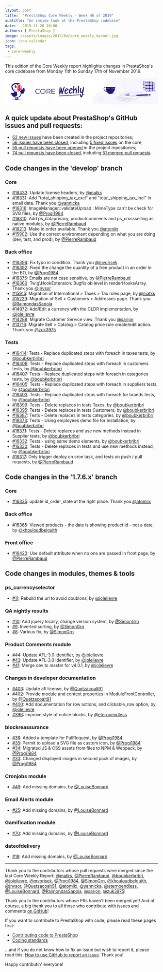 ```yaml
---
layout: post
title:  "PrestaShop Core Weekly - Week 46 of 2019"
subtitle: "An inside look at the PrestaShop codebase"
date:   2019-11-20 10:00
authors: [ PrestaShop ]
image: /assets/images/2017/04/core_weekly_banner.jpg
icon: icon-calendar
tags:
 - core-weekly
---
```


This edition of the Core Weekly report highlights changes in PrestaShop's core codebase from Monday 11th to Sunday 17th of November 2019.

![Core Weekly banner](/assets/images/2018/12/banner-core-weekly.jpg)


## A quick update about PrestaShop's GitHub issues and pull requests:

- [62 new issues](https://github.com/search?q=org%3APrestaShop+is%3Apublic++-repo%3Aprestashop%2Fprestashop.github.io++is%3Aissue+created%3A2019-11-11..2019-11-17) have been created in the project repositories;
- [56 issues have been closed](https://github.com/search?q=org%3APrestaShop+is%3Apublic++-repo%3Aprestashop%2Fprestashop.github.io++is%3Aissue+closed%3A2019-11-11..2019-11-17), including [5 fixed issues](https://github.com/search?q=org%3APrestaShop+is%3Apublic++-repo%3Aprestashop%2Fprestashop.github.io++is%3Aissue+label%3Afixed+closed%3A2019-11-11..2019-11-17) on the core;
- [55 pull requests have been opened](https://github.com/search?q=org%3APrestaShop+is%3Apublic++-repo%3Aprestashop%2Fprestashop.github.io++is%3Apr+created%3A2019-11-11..2019-11-17) in the project repositories;
- [74 pull requests have been closed](https://github.com/search?q=org%3APrestaShop+is%3Apublic++-repo%3Aprestashop%2Fprestashop.github.io++is%3Apr+closed%3A2019-11-11..2019-11-17), including [51 merged pull requests](https://github.com/search?q=org%3APrestaShop+is%3Apublic++-repo%3Aprestashop%2Fprestashop.github.io++is%3Apr+merged%3A2019-11-11..2019-11-17).
        


## Code changes in the 'develop' branch


### Core
* [#16433](https://github.com/PrestaShop/PrestaShop/pull/16433): Update license headers, by [@matks](https://github.com/matks)
* [#16331](https://github.com/PrestaShop/PrestaShop/pull/16331): Add "total_shipping_tax_excl" and "total_shipping_tax_incl" in email data. Thank you [@yannicka](https://github.com/yannicka)
* [#16316](https://github.com/PrestaShop/PrestaShop/pull/16316): ImageManager::validateUpload : MimeType can't be check for SVG files, by [@Progi1984](https://github.com/Progi1984)
* [#16310](https://github.com/PrestaShop/PrestaShop/pull/16310): Add ps_dataprivacy, productcomments and ps_crossselling as native modules, by [@PierreRambaud](https://github.com/PierreRambaud)
* [#16213](https://github.com/PrestaShop/PrestaShop/pull/16213): Make id order available. Thank you [@atomiix](https://github.com/atomiix)
* [#15902](https://github.com/PrestaShop/PrestaShop/pull/15902): Use the correct environment depending on what you are doing (dev, test, and prod), by [@PierreRambaud](https://github.com/PierreRambaud)


### Back office
* [#16394](https://github.com/PrestaShop/PrestaShop/pull/16394): Fix typo in condition. Thank you [@mvorisek](https://github.com/mvorisek)
* [#16392](https://github.com/PrestaShop/PrestaShop/pull/16392): Fixed the change the quantity of a free product in an order in the BO, by [@Progi1984](https://github.com/Progi1984)
* [#16375](https://github.com/PrestaShop/PrestaShop/pull/16375): Emails are not case sensitive, by [@PierreRambaud](https://github.com/PierreRambaud)
* [#16360](https://github.com/PrestaShop/PrestaShop/pull/16360): Twig\HookExtension: Bugfix ob level in renderHooksArray. Thank you [@jnvsor](https://github.com/jnvsor)
* [#15915](https://github.com/PrestaShop/PrestaShop/pull/15915): Migration of International > Taxes > Tax rules page, by [@matks](https://github.com/matks)
* [#15229](https://github.com/PrestaShop/PrestaShop/pull/15229): Migration of Sell > Customers > Addresses page. Thank you [@RaimondasSapola](https://github.com/RaimondasSapola)
* [#14972](https://github.com/PrestaShop/PrestaShop/pull/14972): Add/Edit a currency with the CLDR implementation, by [@jolelievre](https://github.com/jolelievre)
* [#14288](https://github.com/PrestaShop/PrestaShop/pull/14288): Migrate Customer Service view. Thank you [@sarjon](https://github.com/sarjon)
* [#13716](https://github.com/PrestaShop/PrestaShop/pull/13716): Migrate Sell > Catalog > Catalog price rule create/edit action. Thank you [@zuk3975](https://github.com/zuk3975)


### Tests
* [#16414](https://github.com/PrestaShop/PrestaShop/pull/16414): Tests - Replace duplicated steps with foreach in taxes tests, by [@boubkerbribri](https://github.com/boubkerbribri)
* [#16408](https://github.com/PrestaShop/PrestaShop/pull/16408): Tests - Replace duplicated steps with foreach in customers tests, by [@boubkerbribri](https://github.com/boubkerbribri)
* [#16407](https://github.com/PrestaShop/PrestaShop/pull/16407): Tests - Replace duplicated steps with foreach in categories tests, by [@boubkerbribri](https://github.com/boubkerbribri)
* [#16405](https://github.com/PrestaShop/PrestaShop/pull/16405): Tests - Replace duplicated steps with foreach in suppliers tests, by [@boubkerbribri](https://github.com/boubkerbribri)
* [#16403](https://github.com/PrestaShop/PrestaShop/pull/16403): Tests - Replace duplicated steps with foreach for brands tests, by [@boubkerbribri](https://github.com/boubkerbribri)
* [#16399](https://github.com/PrestaShop/PrestaShop/pull/16399): Tests - Delete replaces in tests Taxes, by [@boubkerbribri](https://github.com/boubkerbribri)
* [#16395](https://github.com/PrestaShop/PrestaShop/pull/16395): Tests - Delete replaces in tests Customers, by [@boubkerbribri](https://github.com/boubkerbribri)
* [#16387](https://github.com/PrestaShop/PrestaShop/pull/16387): Tests - Delete replaces in tests categories, by [@boubkerbribri](https://github.com/boubkerbribri)
* [#16373](https://github.com/PrestaShop/PrestaShop/pull/16373): Tests - Using employees demo file for installation, by [@boubkerbribri](https://github.com/boubkerbribri)
* [#16371](https://github.com/PrestaShop/PrestaShop/pull/16371): Tests - Delete replaces and use new methods instead in Supplier tests, by [@boubkerbribri](https://github.com/boubkerbribri)
* [#16332](https://github.com/PrestaShop/PrestaShop/pull/16332): Tests - using same demo elements, by [@boubkerbribri](https://github.com/boubkerbribri)
* [#16330](https://github.com/PrestaShop/PrestaShop/pull/16330): Tests - Delete replaces in tests and use new methods instead, by [@boubkerbribri](https://github.com/boubkerbribri)
* [#16317](https://github.com/PrestaShop/PrestaShop/pull/16317): Only trigger deploy on cron task, and tests on push / pull requests, by [@PierreRambaud](https://github.com/PierreRambaud)


## Code changes in the '1.7.6.x' branch


### Core
* [#16335](https://github.com/PrestaShop/PrestaShop/pull/16335): update id_order_state at the right place. Thank you [@atomiix](https://github.com/atomiix)


### Back office
* [#16365](https://github.com/PrestaShop/PrestaShop/pull/16365): Viewed products - the date is showing product id - not a  date, by [@khouloudbelguith](https://github.com/khouloudbelguith)


### Front office
* [#16423](https://github.com/PrestaShop/PrestaShop/pull/16423): Use default attribute when no one are passed in front page, by [@PierreRambaud](https://github.com/PierreRambaud)


## Code changes in modules, themes & tools


### ps_currencyselector
* [#11](https://github.com/PrestaShop/ps_currencyselector/pull/11): Rebuild the url to avoid doublons, by [@jolelievre](https://github.com/jolelievre)


### QA nightly results
* [#10](https://github.com/PrestaShop/QANightlyResults/pull/10): Add jquery locally, change version system, by [@SimonGrn](https://github.com/SimonGrn)
* [#9](https://github.com/PrestaShop/QANightlyResults/pull/9): Inverted sorting, by [@SimonGrn](https://github.com/SimonGrn)
* [#8](https://github.com/PrestaShop/QANightlyResults/pull/8): Various fix, by [@SimonGrn](https://github.com/SimonGrn)


### Product Comments module
* [#44](https://github.com/PrestaShop/productcomments/pull/44): Update AFL-3.0 identifier, by [@jolelievre](https://github.com/jolelievre)
* [#43](https://github.com/PrestaShop/productcomments/pull/43): Update AFL-3.0 identifier, by [@jolelievre](https://github.com/jolelievre)
* [#41](https://github.com/PrestaShop/productcomments/pull/41): Merge dev to master for v4.0.1, by [@jolelievre](https://github.com/jolelievre)


### Changes in developer documentation
* [#403](https://github.com/PrestaShop/docs/pull/403): Update afl license, by [@Quetzacoalt91](https://github.com/Quetzacoalt91)
* [#402](https://github.com/PrestaShop/docs/pull/402): Provide module and context properties in ModuleFrontController, by [@Quetzacoalt91](https://github.com/Quetzacoalt91)
* [#400](https://github.com/PrestaShop/docs/pull/400): Add documentation for row actions, and clickable_row option, by [@jolelievre](https://github.com/jolelievre)
* [#396](https://github.com/PrestaShop/docs/pull/396): Improve style of notice blocks, by [@eternoendless](https://github.com/eternoendless)


### blockreassurance
* [#36](https://github.com/PrestaShop/blockreassurance/pull/36): Added a template for PullRequest, by [@Progi1984](https://github.com/Progi1984)
* [#35](https://github.com/PrestaShop/blockreassurance/pull/35): Permit to upload a SVG file as custom icon, by [@Progi1984](https://github.com/Progi1984)
* [#34](https://github.com/PrestaShop/blockreassurance/pull/34): Migrated JS & CSS assets from files to NPM & Webpack, by [@Progi1984](https://github.com/Progi1984)
* [#33](https://github.com/PrestaShop/blockreassurance/pull/33): Changed displayed images in second pack of images, by [@Progi1984](https://github.com/Progi1984)


### Cronjobs module
* [#49](https://github.com/PrestaShop/cronjobs/pull/49): Add missing domains, by [@LouiseBonnard](https://github.com/LouiseBonnard)


### Email Alerts module
* [#25](https://github.com/PrestaShop/ps_emailalerts/pull/25): Add missing domains, by [@LouiseBonnard](https://github.com/LouiseBonnard)


### Gamification module
* [#70](https://github.com/PrestaShop/gamification/pull/70): Add missing domains, by [@LouiseBonnard](https://github.com/LouiseBonnard)


### dateofdelivery
* [#18](https://github.com/PrestaShop/dateofdelivery/pull/18): Add missing domains, by [@LouiseBonnard](https://github.com/LouiseBonnard)


<hr />

Thank you to the contributors whose pull requests were merged since the last Core Weekly Report: [@matks](https://github.com/matks), [@PierreRambaud](https://github.com/PierreRambaud), [@boubkerbribri](https://github.com/boubkerbribri), [@jolelievre](https://github.com/jolelievre), [@mvorisek](https://github.com/mvorisek), [@Progi1984](https://github.com/Progi1984), [@SimonGrn](https://github.com/SimonGrn), [@khouloudbelguith](https://github.com/khouloudbelguith), [@jnvsor](https://github.com/jnvsor), [@Quetzacoalt91](https://github.com/Quetzacoalt91), [@atomiix](https://github.com/atomiix), [@yannicka](https://github.com/yannicka), [@eternoendless](https://github.com/eternoendless), [@LouiseBonnard](https://github.com/LouiseBonnard), [@RaimondasSapola](https://github.com/RaimondasSapola), [@sarjon](https://github.com/sarjon), [@zuk3975](https://github.com/zuk3975)!

Thank you to the contributors whose PRs haven't been merged yet! And of course, a big thank you to all those who contribute with issues and comments [on GitHub](https://github.com/PrestaShop/PrestaShop)!

If you want to contribute to PrestaShop with code, please read these pages first:

 * [Contributing code to PrestaShop](https://devdocs.prestashop.com/1.7/contribute/contribution-guidelines/)
 * [Coding standards](https://devdocs.prestashop.com/1.7/development/coding-standards/)

...and if you do not know how to fix an issue but wish to report it, please read this: [How to use GitHub to report an issue](https://devdocs.prestashop.com/1.7/contribute/contribute-reporting-issues/). Thank you!

Happy contributin' everyone!
